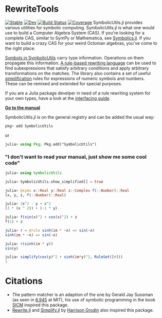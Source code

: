 # RewriteTools

[![Stable](https://img.shields.io/badge/docs-stable-blue.svg)](https://peterahrens.github.io/RewriteTools.jl/stable)
[![Dev](https://img.shields.io/badge/docs-dev-blue.svg)](https://peterahrens.github.io/RewriteTools.jl/dev)
[![Build Status](https://github.com/peterahrens/RewriteTools.jl/actions/workflows/CI.yml/badge.svg?branch=master)](https://github.com/peterahrens/RewriteTools.jl/actions/workflows/CI.yml?query=branch%3Amaster)
[![Coverage](https://codecov.io/gh/peterahrens/RewriteTools.jl/branch/master/graph/badge.svg)](https://codecov.io/gh/peterahrens/RewriteTools.jl)
SymbolicUtils.jl provides various utilities for symbolic computing. SymbolicUtils.jl is what one would use to build
a Computer Algebra System (CAS). If you're looking for a complete CAS, similar to SymPy or Mathematica, see
[Symbolics.jl](https://github.com/JuliaSymbolics/Symbolics.jl). If you want to build a crazy CAS for your weird
Octonian algebras, you've come to the right place.

[Symbols in SymbolicUtils](https://symbolicutils.juliasymbolics.org/#creating_symbolic_expressions) carry type information. Operations on them propagate this information. [A rule-based rewriting language](https://symbolicutils.juliasymbolics.org/rewrite/#rule-based_rewriting) can be used to find subexpressions that satisfy arbitrary conditions and apply arbitrary transformations on the matches. The library also contains a set of useful [simplification](https://juliasymbolics.github.io/SymbolicUtils.jl/#simplification) rules for expressions of numeric symbols and numbers. These can be remixed and extended for special purposes.


If you are a Julia package develper in need of a rule rewriting system for your own types, have a look at the [interfacing guide](https://symbolicutils.juliasymbolics.org/interface/).

[**Go to the manual**](https://juliasymbolics.github.io/SymbolicUtils.jl/)

SymbolicUtils.jl is on the general registry and can be added the usual way:
```julia
pkg> add SymbolicUtils
```
or
```julia
julia> using Pkg; Pkg.add("SymbolicUtils")
```

### "I don't want to read your manual, just show me some cool code"
```julia
julia> using SymbolicUtils

julia> SymbolicUtils.show_simplified[] = true

julia> @syms x::Real y::Real z::Complex f(::Number)::Real
(x, y, z, f(::Number)::Real)

julia> 2x^2 - y + x^2
(3 * (x ^ 2)) + (-1 * y)

julia> f(sin(x)^2 + cos(x)^2) + z
f(1) + z

julia> r = @rule sinh(im * ~x) => sin(~x)
sinh(im * ~x) => sin(~x)

julia> r(sinh(im * y))
sin(y)

julia> simplify(cos(y)^2 + sinh(im*y)^2, RuleSet([r]))
1
```

# Citations

- The pattern matcher is an adaption of the one by Gerald Jay Sussman (as seen in [6.945](https://groups.csail.mit.edu/mac/users/gjs/6.945/) at MIT), his use of symbolic programming in the book [SICM](https://groups.csail.mit.edu/mac/users/gjs/6946/sicm-html/book.html) inspired this package.
- [Rewrite.jl](https://github.com/HarrisonGrodin/Rewrite.jl) and [Simplify.jl](https://github.com/HarrisonGrodin/Simplify.jl) by [Harrison Grodin](https://github.com/HarrisonGrodin) also inspired this package.